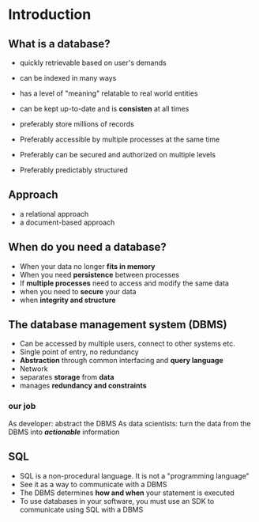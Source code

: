 # Introduction
## What is a database?
+ quickly retrievable based on user's demands
+ can be indexed in many ways
+ has a level of "meaning" relatable to real world entities
+ can be kept up-to-date and is **consisten** at all times

+ preferably store millions of records
+ Preferably accessible by multiple processes at the same time
+ Preferably can be secured and authorized on multiple levels
+ Preferably predictably structured

## Approach
+ a relational approach
+ a document-based approach

## When do you need a database?
+ When your data no longer **fits in memory**
+ When you need **persistence** between processes
+ If **multiple processes** need to access and modify the same data
+ when you need to **secure** your data
+ when **integrity and structure**

## The database management system (DBMS)
+ Can be accessed by multiple users, connect to other systems etc.
+ Single point of entry, no redundancy
+ **Abstraction** through common interfacing and **query language**
+ Network
+ separates **storage** from **data**
+ manages **redundancy and constraints**

### our job
As developer: abstract the DBMS
As data scientists: turn the data from the DBMS into ***actionable*** information

## SQL
+ SQL is a non-procedural language. It is not a "programming language"
+ See it as a way to communicate with a DBMS
+ The DBMS determines **how and when** your statement is executed
+ To use databases in your software, you must use an SDK to communicate using SQL with a DBMS